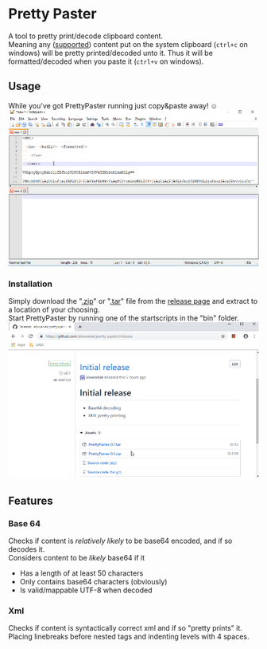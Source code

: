 # Pretty Paster
A tool to pretty print/decode clipboard content.  
Meaning any ([supported](#Features)) content put on the system clipboard (`ctrl+c` on windows) will be pretty printed/decoded unto it. 
Thus it will be formatted/decoded when you paste it (`ctrl+v` on windows).

## Usage
While you've got PrettyPaster running just copy&paste away! ☺️  
![](./data/usage.gif)

### Installation
Simply download the "[.zip](https://github.com/alowaniak/pretty-paster/releases/download/v0.1/PrettyPaster-0.1.zip)" or "[.tar](https://github.com/alowaniak/pretty-paster/releases/download/v0.1/PrettyPaster-0.1.tar)" file from the [release page](https://github.com/alowaniak/pretty-paster/releases/tag/v0.1) and extract to a location of your choosing.  
Start PrettyPaster by running one of the startscripts in the "bin" folder.  
![](./data/installation.gif)  

## Features

### Base 64
Checks if content is _relatively likely_ to be base64 encoded, and if so decodes it.  
Considers content to be _likely_ base64 if it
 - Has a length of at least 50 characters 
 - Only contains base64 characters (obviously)
 - Is valid/mappable UTF-8 when decoded

### Xml
Checks if content is syntactically correct xml and if so "pretty prints" it.  
Placing linebreaks before nested tags and indenting levels with 4 spaces.
